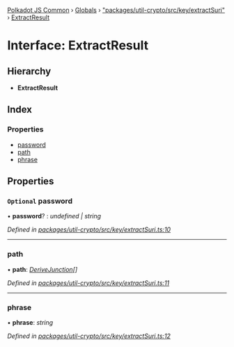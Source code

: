 [Polkadot JS Common](../README.md) › [Globals](../globals.md) › ["packages/util-crypto/src/key/extractSuri"](../modules/_packages_util_crypto_src_key_extractsuri_.md) › [ExtractResult](_packages_util_crypto_src_key_extractsuri_.extractresult.md)

# Interface: ExtractResult

## Hierarchy

* **ExtractResult**

## Index

### Properties

* [password](_packages_util_crypto_src_key_extractsuri_.extractresult.md#optional-password)
* [path](_packages_util_crypto_src_key_extractsuri_.extractresult.md#path)
* [phrase](_packages_util_crypto_src_key_extractsuri_.extractresult.md#phrase)

## Properties

### `Optional` password

• **password**? : *undefined | string*

*Defined in [packages/util-crypto/src/key/extractSuri.ts:10](https://github.com/polkadot-js/common/blob/e7c665e5/packages/util-crypto/src/key/extractSuri.ts#L10)*

___

###  path

• **path**: *[DeriveJunction](../classes/_packages_util_crypto_src_key_derivejunction_.derivejunction.md)[]*

*Defined in [packages/util-crypto/src/key/extractSuri.ts:11](https://github.com/polkadot-js/common/blob/e7c665e5/packages/util-crypto/src/key/extractSuri.ts#L11)*

___

###  phrase

• **phrase**: *string*

*Defined in [packages/util-crypto/src/key/extractSuri.ts:12](https://github.com/polkadot-js/common/blob/e7c665e5/packages/util-crypto/src/key/extractSuri.ts#L12)*
